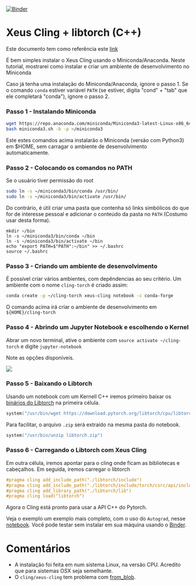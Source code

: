 [![Binder](https://mybinder.org/badge_logo.svg)](https://mybinder.org/v2/gh/cauachagas/cling-torch/master)

# Xeus Cling + libtorch (C++)

Este documento tem como referência este [link](https://krshrimali.github.io/Setting-Up-Xeus-Cling-Libtorch-OpenCV/) 

É bem simples instalar o Xeus Cling usando o Miniconda/Anaconda. Neste tutorial, mostrarei como instalar e criar um ambiente de desenvolvimento no Miniconda

Caso já tenha uma instalação do Miniconda/Anaconda, ignore o passo 1. Se o comando `conda` estiver variável `PATH` (se estiver, digita "cond" + "tab" que ele completará "conda"), ignore o passo 2.


### Passo 1 - Instalando Miniconda

```bash
wget https://repo.anaconda.com/miniconda/Miniconda3-latest-Linux-x86_64.sh -O miniconda3.sh
bash miniconda3.sh -b -p ~/miniconda3
```
Este estes comandos acima instalarão o Miniconda (versão com Python3) em $HOME, 
sem carragar o ambiente de desenvolvimento automaticamente. 

### Passo 2 - Colocando os comandos no PATH

Se o usuário tiver permissão do root

```bash
sudo ln -s ~/miniconda3/bin/conda /usr/bin/
sudo ln -s ~/miniconda3/bin/activate /usr/bin/
```

Do contrário, é útil criar uma pasta que contenha só links simbólicos do que for 
de interesse pessoal e adicionar o conteúdo da pasta no `PATH` (Costumo usar desta forma). 

```
mkdir ~/bin
ln -s ~/miniconda3/bin/conda ~/bin
ln -s ~/miniconda3/bin/activate ~/bin
echo "export PATH=$"PATH":~/bin" >> ~/.bashrc
source ~/.bashrc
```

### Passo 3 - Criando um ambiente de desenvolvimento

É possível criar vários ambientes, com depêndencias ao seu critério. Um ambiente com o nome `cling-torch` é criado assim:

```bash
conda create -p ~/cling-torch xeus-cling notebook -c conda-forge
```
O comando acima irá criar o ambiente de desenvolvimento em `${HOME}/cling-torch`


### Passo 4 - Abrindo um Jupyter Notebook e escolhendo o Kernel

Abrar um novo terminal, ative o ambiente com `source activate ~/cling-torch` e digite `jupyter-notebook`

Note as opções disponíveis.

![](https://krshrimali.github.io/assets/kernels-available.png) 


### Passo 5 - Baixando o Libtorch


Usando um notebook com um Kernell C++ iremos primeiro baixar os [binários do Libtorch](https://pytorch.org/get-started/locally/) na primeira célula. 

```c++
system("/usr/bin/wget https://download.pytorch.org/libtorch/cpu/libtorch-cxx11-abi-shared-with-deps-1.6.0%2Bcpu.zip -O libtorch.zip")
```

Para facilitar, o arquivo `.zip` será extraído na mesma pasta do notebook.

```c++
system("/usr/bin/unzip libtorch.zip")
```

### Passo 6 - Carregando o Libtorch com Xeus Cling

Em outra célula, iremos apontar para o cling onde ficam as bibliotecas e cabeçalhos. Em seguida, iremos carregar o libtorch

```c++
#pragma cling add_include_path("./libtorch/include")
#pragma cling add_include_path("./libtorch/include/torch/csrc/api/include")
#pragma cling add_library_path("./libtorch/lib")
#pragma cling load("libtorch")
```

Agora o Cling está pronto para usar a API C++ do Pytorch. 

Veja o exemplo um exemplo mais completo, com o uso do `Autograd`, nesse [notebook](https://nbviewer.jupyter.org/github/cauachagas/cling-torch/blob/master/cling-torch.ipynb). Você pode testar sem instalar em sua máquina usando o [Binder](https://mybinder.org/v2/gh/cauachagas/cling-torch/master).

# Comentários

- A instalação foi feita em num sistema Linux, na versão CPU. Acredito que para sistemas OSX seja semelhante. 
- O `cling/xeus-cling` tem problema com [from_blob](https://github.com/jupyter-xeus/xeus-cling/issues/357).